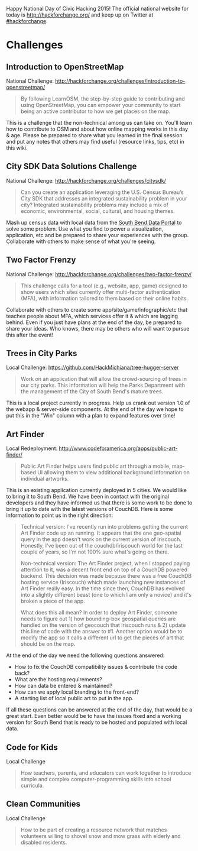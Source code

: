 Happy National Day of Civic Hacking 2015! The official national website for today is http://hackforchange.org/ and keep up on Twitter at [#hackforchange](https://twitter.com/hashtag/hackforchange).

# Challenges

## Introduction to OpenStreetMap

National Challenge: http://hackforchange.org/challenges/introduction-to-openstreetmap/

> By following LearnOSM, the step-by-step guide to contributing and using OpenStreetMap, you can empower your community to start being an active contributor to how we get places on the map.

This is a challenge that the non-technical among us can take on. You'll learn how to contribute to OSM and about how online mapping works in this day & age. Please be prepared to share what you learned in the final session and put any notes that others may find useful (resource links, tips, etc) in this wiki.


## City SDK Data Solutions Challenge

National Challenge: http://hackforchange.org/challenges/citysdk/

> Can you create an application leveraging the U.S. Census Bureau’s City SDK that addresses an integrated sustainability problem in your city? Integrated sustainability problems may include a mix of economic, environmental, social, cultural, and housing themes.

Mash up census data with local data from the [South Bend Data Portal](https://data.southbendin.gov/) to solve some problem. Use what you find to power a visualization, application, etc and be prepared to share your experiences with the group. Collaborate with others to make sense of what you're seeing.


## Two Factor Frenzy

National Challenge: http://hackforchange.org/challenges/two-factor-frenzy/

> This challenge calls for a tool (e.g., website, app, game) designed to show users which sites currently offer multi-factor authentication (MFA), with information tailored to them based on their online habits.

Collaborate with others to create some app/site/game/infographic/etc that teaches people about MFA, which services offer it & which are lagging behind. Even if you just have plans at the end of the day, be prepared to share your ideas. Who knows, there may be others who will want to pursue this after the event!


## Trees in City Parks

Local Challenge: https://github.com/HackMichiana/tree-hugger-server

> Work on an application that will allow the crowd-sourcing of trees in our city parks. This information will help the Parks Department with the management of the City of South Bend's mature trees.

This is a local project currently in progress. Help us crank out version 1.0 of the webapp & server-side components. At the end of the day we hope to put this in the "Win" column with a plan to expand features over time!


## Art Finder

Local Redeployment: http://www.codeforamerica.org/apps/public-art-finder/

> Public Art Finder helps users find public art through a mobile, map-based UI allowing them to view additional background information on individual artworks.
 
This is an existing application currently deployed in 5 cities. We would like to bring it to South Bend. We have been in contact with the original developers and they have informed us that there is some work to be done to bring it up to date with the latest versions of CouchDB. Here is some information to point us in the right direction:

> Technical version: I've recently run into problems getting the current Art Finder code up an running. It appears that the one geo-spatial query in the app doesn't work on the current version of Iriscouch. Honestly, I've been out of the couchdb/iriscouch world for the last couple of years, so I'm not 100% sure what's going on there.
>
> Non-technical version: The Art Finder project, when I stopped paying attention to it, was a decent front end on top of a CouchDB powered backend. This decision was made because there was a free CouchDB hosting service (Iriscouch) which made launching new instances of Art Finder really easy.  In the time since then, CouchDB has evolved into a slightly different beast (one to which I am only a novice) and it's broken a piece of the app.
>
> What does this all mean? In order to deploy Art Finder, someone needs to figure out 1) how bounding-box geospatial queries are handled on the version of geocouch that Iriscouch runs & 2) update this line of code with the answer to #1.  Another option would be to modify the app so it calls a different url to get the pieces of art that should be on the map.

At the end of the day we need the following questions answered:

* How to fix the CouchDB compatibility issues & contribute the code back?
* What are the hosting requirements?
* How can data be entered & maintained?
* How can we apply local branding to the front-end?
* A starting list of local public art to put in the app.

If all these questions can be answered at the end of the day, that would be a great start. Even better would be to have the issues fixed and a working version for South Bend that is ready to be hosted and populated with local data.


## Code for Kids

Local Challenge

> How teachers, parents, and educators can work together to introduce simple and complex computer-programming skills into school curricula.


## Clean Communities

Local Challenge

> How to be part of creating a resource network that matches volunteers willing to shovel snow and mow grass with elderly and disabled residents.
